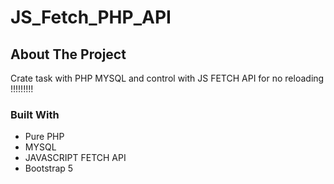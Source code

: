 # JS_Fetch_PHP_API

<!-- ABOUT THE PROJECT -->
## About The Project
   Crate task with PHP MYSQL and control with JS FETCH API for no reloading !!!!!!!!!
### Built With

* Pure PHP
* MYSQL 
* JAVASCRIPT FETCH API
* Bootstrap 5





